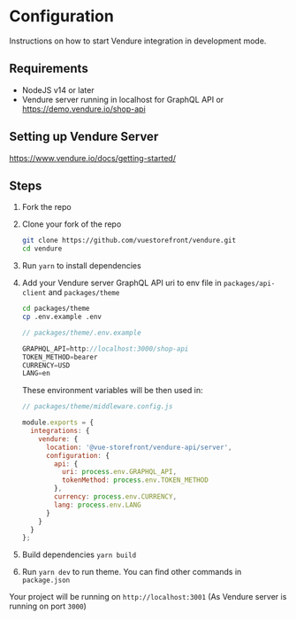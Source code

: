 # Configuration

Instructions on how to start Vendure integration in development mode.

## Requirements

- NodeJS v14 or later
- Vendure server running in localhost for GraphQL API or <https://demo.vendure.io/shop-api>

## Setting up Vendure Server

<https://www.vendure.io/docs/getting-started/>

## Steps

1. Fork the repo
2. Clone your fork of the repo

    ```bash
    git clone https://github.com/vuestorefront/vendure.git
    cd vendure
    ```

3. Run `yarn` to install dependencies
4. Add your Vendure server GraphQL API uri to env file in `packages/api-client` and `packages/theme`

    ```bash
    cd packages/theme
    cp .env.example .env
    ```

    ```js
    // packages/theme/.env.example

    GRAPHQL_API=http://localhost:3000/shop-api
    TOKEN_METHOD=bearer
    CURRENCY=USD
    LANG=en
    ```

    These environment variables will be then used in:

    ```js
    // packages/theme/middleware.config.js

    module.exports = {
      integrations: {
        vendure: {
          location: '@vue-storefront/vendure-api/server',
          configuration: {
            api: {
              uri: process.env.GRAPHQL_API,
              tokenMethod: process.env.TOKEN_METHOD
            },
            currency: process.env.CURRENCY,
            lang: process.env.LANG
          }
        }
      }
    };
    ```

5. Build dependencies `yarn build`
6. Run `yarn dev` to run theme. You can find other commands in `package.json`

Your project will be running on `http://localhost:3001` (As Vendure server is running on port `3000`)
